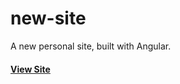new-site
========

A new personal site, built with Angular.

#### [View Site](https://cdn.rawgit.com/huttj/new-site/17febeed93b26b761218d4bfd607023b1cf1e47f/index.html)
